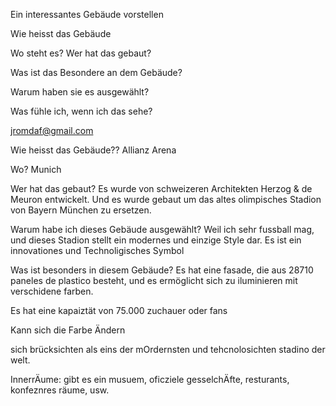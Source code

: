 Ein interessantes Gebäude vorstellen


Wie heisst das Gebäude

Wo steht es? Wer hat das gebaut?

Was ist das Besondere an dem Gebäude?

Warum haben sie es ausgewählt?

Was fühle ich, wenn ich das sehe?


jromdaf@gmail.com




Wie heisst das Gebäude??
Allianz Arena



Wo? 
Munich


Wer hat das gebaut?
Es wurde von schweizeren Architekten Herzog & de Meuron entwickelt.
Und es wurde gebaut um das altes olimpisches Stadion von Bayern München zu ersetzen.


Warum habe ich dieses Gebäude ausgewählt?
Weil ich sehr fussball mag, und dieses Stadion stellt ein modernes und einzige Style dar.
Es ist ein innovationes und Technoligisches Symbol 


Was ist besonders in diesem Gebäude?
Es hat eine fasade, die aus 28710 paneles de plastico besteht, und es ermöglicht sich zu iluminieren mit verschidene farben.

Es hat eine kapaiztät von 75.000 zuchauer oder fans

Kann sich die Farbe Ändern



sich brücksichten als eins der mOrdernsten und tehcnolosichten stadino der welt.

InnerrÄume: gibt es ein musuem, oficziele gesselchÄfte, resturants, konfeznres räume, usw.